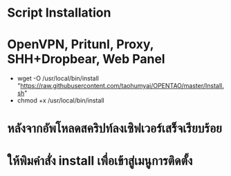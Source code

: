 # Script Installation
# OpenVPN, Pritunl, Proxy, SHH+Dropbear, Web Panel

- wget -O /usr/local/bin/install "https://raw.githubusercontent.com/taohumyai/OPENTAO/master/Install.sh"
- chmod +x /usr/local/bin/install

# หลังจากอัพโหลดสคริปท์ลงเซิฟเวอร์เสร็จเรียบร้อย
# ให้พิมคำสั่ง  install  เพื่อเข้าสู่เมนูการติดตั้ง

